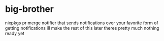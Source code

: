 # big-brother
nixpkgs pr merge notifier that sends notifications over your favorite form of getting notifications
ill make the rest of this later theres pretty much nothing ready yet
